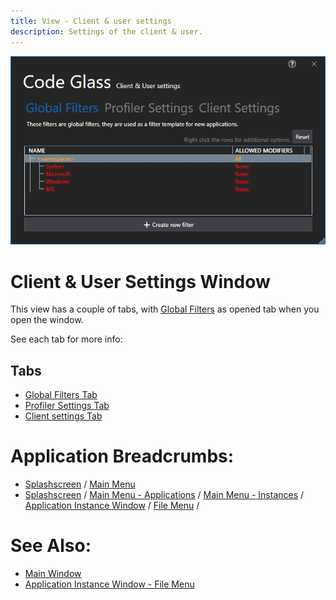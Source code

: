 ```yaml
---
title: View - Client & user settings
description: Settings of the client & user.
---
```

![assets/img/ClientUserSettingsWindow/ClientUserSettingsWindow.png](../../assets/img/ClientUserSettingsWindow/ClientUserSettingsWindow.png)
# Client & User Settings Window

This view has a couple of tabs, with  [Global Filters](clientusersettingswindow/globalfilters.md) as opened tab when you open the window.

See each tab for more info:
## Tabs
 - [Global Filters Tab](clientusersettingswindow/globalfilters.md)
 - [Profiler Settings Tab](clientusersettingswindow/profilingsettings.md)
 - [Client settings Tab](clientusersettingswindow/ClientSettings.md)


# Application Breadcrumbs: 
- [Splashscreen](Splashscreen.md) / [Main Menu](mainwindow.md)
- [Splashscreen](Splashscreen.md) / [Main Menu - Applications](mainwindow/application.md) / [Main Menu - Instances](mainwindow/applicationInstance.md) /  [Application Instance Window](ApplicationInstanceDockWindow.md) / [File Menu](ApplicationInstanceDockWindow/MenuBar.md#file-menu) /

# See Also:
 - [Main Window](mainwindow.md)
 - [Application Instance Window - File Menu](ApplicationInstanceDockWindow/MenuBar.md#file-menu)

